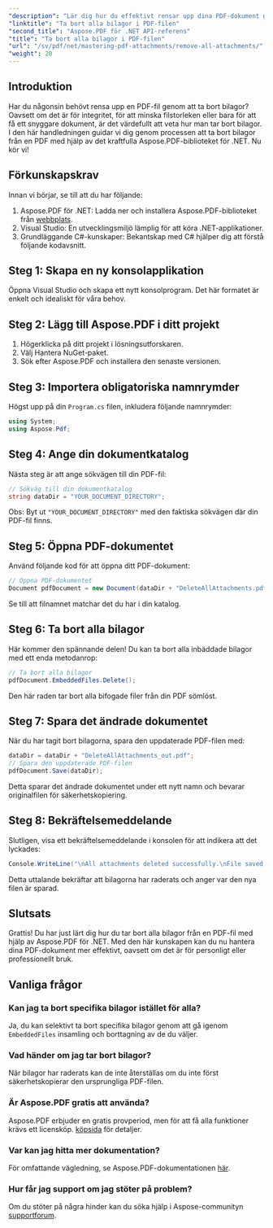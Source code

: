 ```yaml
---
"description": "Lär dig hur du effektivt rensar upp dina PDF-dokument genom att ta bort alla bilagor med hjälp av Aspose.PDF-biblioteket för .NET. Den här steg-för-steg-handledningen täcker allt från installation till körning."
"linktitle": "Ta bort alla bilagor i PDF-filen"
"second_title": "Aspose.PDF för .NET API-referens"
"title": "Ta bort alla bilagor i PDF-filen"
"url": "/sv/pdf/net/mastering-pdf-attachments/remove-all-attachments/"
"weight": 20
---
```


## Introduktion

Har du någonsin behövt rensa upp en PDF-fil genom att ta bort bilagor? Oavsett om det är för integritet, för att minska filstorleken eller bara för att få ett snyggare dokument, är det värdefullt att veta hur man tar bort bilagor. I den här handledningen guidar vi dig genom processen att ta bort bilagor från en PDF med hjälp av det kraftfulla Aspose.PDF-biblioteket för .NET. Nu kör vi!

## Förkunskapskrav

Innan vi börjar, se till att du har följande:

1. Aspose.PDF för .NET: Ladda ner och installera Aspose.PDF-biblioteket från [webbplats](https://releases.aspose.com/pdf/net/).
2. Visual Studio: En utvecklingsmiljö lämplig för att köra .NET-applikationer.
3. Grundläggande C#-kunskaper: Bekantskap med C# hjälper dig att förstå följande kodavsnitt.

## Steg 1: Skapa en ny konsolapplikation

Öppna Visual Studio och skapa ett nytt konsolprogram. Det här formatet är enkelt och idealiskt för våra behov.

## Steg 2: Lägg till Aspose.PDF i ditt projekt

1. Högerklicka på ditt projekt i lösningsutforskaren.
2. Välj Hantera NuGet-paket.
3. Sök efter Aspose.PDF och installera den senaste versionen.

## Steg 3: Importera obligatoriska namnrymder

Högst upp på din `Program.cs` filen, inkludera följande namnrymder:

```csharp
using System;
using Aspose.Pdf;
```

## Steg 4: Ange din dokumentkatalog

Nästa steg är att ange sökvägen till din PDF-fil:

```csharp
// Sökväg till din dokumentkatalog
string dataDir = "YOUR_DOCUMENT_DIRECTORY";
```

Obs: Byt ut `"YOUR_DOCUMENT_DIRECTORY"` med den faktiska sökvägen där din PDF-fil finns.

## Steg 5: Öppna PDF-dokumentet

Använd följande kod för att öppna ditt PDF-dokument:

```csharp
// Öppna PDF-dokumentet
Document pdfDocument = new Document(dataDir + "DeleteAllAttachments.pdf");
```

Se till att filnamnet matchar det du har i din katalog.

## Steg 6: Ta bort alla bilagor

Här kommer den spännande delen! Du kan ta bort alla inbäddade bilagor med ett enda metodanrop:

```csharp
// Ta bort alla bilagor
pdfDocument.EmbeddedFiles.Delete();
```

Den här raden tar bort alla bifogade filer från din PDF sömlöst.

## Steg 7: Spara det ändrade dokumentet

När du har tagit bort bilagorna, spara den uppdaterade PDF-filen med:

```csharp
dataDir = dataDir + "DeleteAllAttachments_out.pdf";
// Spara den uppdaterade PDF-filen
pdfDocument.Save(dataDir);
```

Detta sparar det ändrade dokumentet under ett nytt namn och bevarar originalfilen för säkerhetskopiering.

## Steg 8: Bekräftelsemeddelande

Slutligen, visa ett bekräftelsemeddelande i konsolen för att indikera att det lyckades:

```csharp
Console.WriteLine("\nAll attachments deleted successfully.\nFile saved at " + dataDir);
```

Detta uttalande bekräftar att bilagorna har raderats och anger var den nya filen är sparad.

## Slutsats

Grattis! Du har just lärt dig hur du tar bort alla bilagor från en PDF-fil med hjälp av Aspose.PDF för .NET. Med den här kunskapen kan du nu hantera dina PDF-dokument mer effektivt, oavsett om det är för personligt eller professionellt bruk.

## Vanliga frågor

### Kan jag ta bort specifika bilagor istället för alla?
Ja, du kan selektivt ta bort specifika bilagor genom att gå igenom `EmbeddedFiles` insamling och borttagning av de du väljer.

### Vad händer om jag tar bort bilagor?
När bilagor har raderats kan de inte återställas om du inte först säkerhetskopierar den ursprungliga PDF-filen.

### Är Aspose.PDF gratis att använda?
Aspose.PDF erbjuder en gratis provperiod, men för att få alla funktioner krävs ett licensköp. [köpsida](https://purchase.aspose.com/buy) för detaljer.

### Var kan jag hitta mer dokumentation?
För omfattande vägledning, se Aspose.PDF-dokumentationen [här](https://reference.aspose.com/pdf/net/).

### Hur får jag support om jag stöter på problem?
Om du stöter på några hinder kan du söka hjälp i Aspose-communityn [supportforum](https://forum.aspose.com/c/pdf/10).